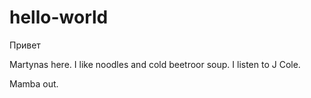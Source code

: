 # hello-world

Привет

Martynas here. I like noodles and cold beetroor soup. I listen to J Cole. 

Mamba out. 
